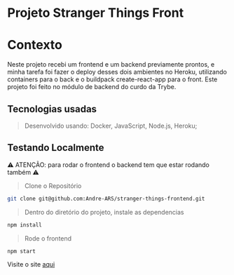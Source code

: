 # Projeto Stranger Things Front

# Contexto

Neste projeto recebi um frontend e um backend previamente prontos, e minha tarefa foi fazer o deploy desses dois ambientes no Heroku, utilizando containers para o back e o buildpack create-react-app para o front. Este projeto foi feito no módulo de backend do curdo da Trybe.

## Tecnologias usadas

> Desenvolvido usando: Docker, JavaScript, Node.js, Heroku;

## Testando Localmente

⚠️ ATENÇÃO: para rodar o frontend o backend tem que estar rodando também ⚠️

> Clone o Repositório

```bash
git clone git@github.com:Andre-ARS/stranger-things-frontend.git
```

> Dentro do diretório do projeto, instale as dependencias

```bash
npm install
```

> Rode o frontend

```bash
npm start
```

Visite o site [aqui](https://andre-ars-ft.herokuapp.com/)
